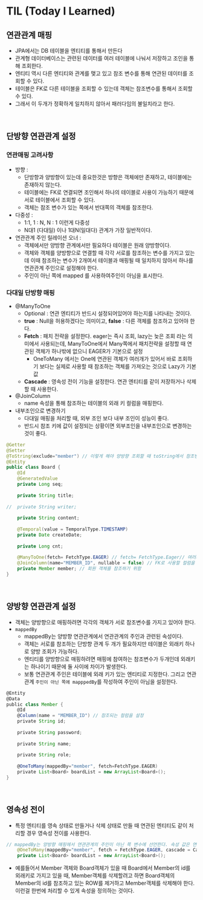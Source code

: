 # TIL (Today I Learned)

## 연관관계 매핑
- JPA에서는 DB 테이블을 엔티티를 통해서 만든다
- 관계형 데이터베이스는 관련된 데이터를 여러 테이블에 나눠서 저장하고 조인을 통해 조회한다.
- 엔티티 역시 다른 엔티티와 관계를 맺고 있고 참조 변수를 통해 연관된 데이터를 조회할 수 있다.
- 테이블은 FK로 다른 테이블을 조회할 수 있는데 객체는 참조변수를 통해서 조회할 수 있다.
- 그래서 이 두개가 정확하게 일치하지 않아서 패러다임의 불일치라고 한다.

<br>

## 단방향 연관관계 설정 

### 연관매핑 고려사항

- 방향 :
  - 단방향과 양방향이 있는데 중요한것은 방향은 객체에만 존재하고, 테이블에는 존재하지 않는다. 
  - 테이블에는 FK로 연결되면 조인해서 하나의 테이블로 사용이 가능하기 때문에 서로 테이블에서 조회할 수 있다.
  - 객체는 참조 변수가 있는 쪽에서 반대쪽의 객체를 참조한다.
- 다중성 :
  -  1:1, 1 : N, N : 1 이런게 다중성
  - N대1 (다대일) 이나 1대N(일대다) 관계가 가장 일반적이다.
- 연관관계 주인 릴레이션 오너 : 
  - 객체에서만 양방향 관계에서만 필요하다 테이블은 원래 양방향이다.
  - 객체와 객체를 양방향으로 연결할 때 각각 서로를 참조하는 변수를 가지고 있는데 이때 참조하는 변수가 2개여서 테이블과 매핑될 때 일치하지 않아서 하나를 연관관계 주인으로 설정해야 한다.
  - 주인이 아닌 쪽에 mapped 를 사용하여주인이 아님을 표시한다.

### 다대일 단방향 매핑

- @ManyToOne
  - Optional : 연관 엔티티가 반드시 설정되어있어야 하는지를 나타내는 것이다.
  - **true** : Null을 허용하겠다는 의미이고, **false** : 다른 객체를 참조하고 있어야 한다.
  - **Fetch** : 패치 전략을 설정한다. eager는 즉시 조회, lazy는 늦은 조회 라는 의미에서 사용되는데, ManyToOne에서 Many쪽에서 패치전략을 설정할 때 연관된 객체가 하나밖에 없으니 EAGER가 기본으로 설정
    - OneToMany 에서는 One에 연관된 객체가 여러개가 있어서 바로 조회하기 보다는 실제로 사용할 때 참조하는 객체를 가져오는 것으로 Lazy가 기본 값
  - **Cascade** : 영속성 전이 기능을 설정한다. 연관 엔티티를 같이 저장하거나 삭제할 때 사용한다.
- @JoinColumn
  - name 속성을 통해 참조하는 테이블의 외래 키 컬럼을 매핑한다.
- 내부조인으로 변경하기
  - 다대일 매핑을 처리할 때, 외부 조인 보다 내부 조인이 성능이 좋다.
  - 반드시 참조 키에 값이 설정되는 상황이면 외부조인을 내부조인으로 변경하는 것이 좋다.   

```java
@Getter
@Setter
@ToString(exclude="member") // 이렇게 해야 양방향 조회할 때 toString에서 참조변수를 계속 참조하는 무한루프가 안생긴다.
@Entity
public class Board {
	@Id
	@GeneratedValue
	private Long seq;
  
	private String title;
  
//	private String writer;
  
	private String content;
  
	@Temporal(value = TemporalType.TIMESTAMP)
	private Date createDate;
  
	private Long cnt;
  
	@ManyToOne(fetch= FetchType.EAGER) // fetch= FetchType.Eager// 여러개의 게시글이 하나의 회원과 매핑될 수 있다.
	@JoinColumn(name="MEMBER_ID", nullable = false) // FK로 사용할 컬럼을 지정한다.
	private Member member; // 회원 객체를 참조하기 위함
}
```

<br>

## 양방향 연관관계 설정

* 객체는 양방향으로 매핑하려면 각각의 객체가 서로 참조변수를 가지고 있어야 한다.
* `mappedBy`
   * mappedBy는 양방향 연관관계에서 연관관계의 주인과 관련된 속성이다.
   * 객체는 서로를 참조하는 단방향 관계 두 개가 필요하지만 테이블은 외래키 하나로 양방 조회가 가능하다.
   * 엔티티를 양방향으로 매핑하려면 매핑에 참여하는 참조변수가 두개인데 외래키는 하나이기 때문에 둘 사이에 차이가 발생한다.
   * 보통 연관관계 주인은 테이블에 외래 키가 있는 엔티티로 지정한다.
   그리고 연관관계 `주인이 아닌 쪽에 mapppedBy`를 작성하여 주인이 아님을 설정한다.

```groovy
@Entity
@Data
public class Member {
	@Id
	@Column(name = "MEMBER_ID") // 참조되는 컬럼을 설정
	private String id;
  
	private String password;
  
	private String name;
  
	private String role;
	
	@OneToMany(mappedBy="member", fetch=FetchType.EAGER)
	private List<Board> boardList = new ArrayList<Board>();
}
```

<br>

## 영속성 전이

* 특정 엔티티를 영속 상태로 만들거나 삭제 상태로 만들 때 연관된 엔티티도 같이 처리할 경우 영속성 전이를 사용한다.
```java
// mappedBy는 양방향 매핑에서 연관관계의 주인이 아닌 쪽 변수에 선언한다. 속성 값은 연관관계 주인 변수 이름이다.
	@OneToMany(mappedBy="member", fetch = FetchType.EAGER, cascade = CascadeType.ALL)
	private List<Board> boardList = new ArrayList<Board>();
```
* 예를들어서 Member 객체와 Board객체가 있을 때 Board에서 Member의 id를 외래키로 가지고 있을 때, Member객체를 삭제할려고 하면 Board객체의 Member의 id를 참조하고 있는 ROW를 제거하고 Member객체를 삭제해야 한다. 이런걸 한번에 처리할 수 있게 속성을 정의하는 것이다.